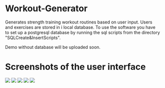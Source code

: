 # Workout-Generator
Generates strength training workout routines based on user input. Users and exercises are stored in i local database.
To use the software you have to set up a postgresql database by running the sql scripts from the directory "SQLCreate&InsertScripts".

Demo without database will be uploaded soon.

# Screenshots of the user interface
<img src="login.png">
<img src="register.png">
<img src="welcome.png">
<img src="save.png">
<img src="txt.png">



